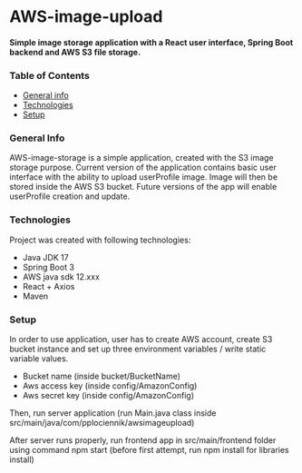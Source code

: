 # AWS-image-upload
#### Simple image storage application with a React user interface, Spring Boot backend and AWS S3 file storage.

### Table of Contents
* [General info](#General-info)
* [Technologies](#Technologies)
* [Setup](#Setup)

### General Info

AWS-image-storage is a simple application, created with the S3 image storage purpose.
Current version of the application contains basic user interface with the ability to upload userProfile image. 
Image will then be stored inside the AWS S3 bucket. Future versions of the app will enable userProfile creation and update.

### Technologies

Project was created with following technologies:

* Java JDK 17
* Spring Boot 3
* AWS java sdk 12.xxx
* React + Axios
* Maven

### Setup

In order to use application, user has to create AWS account, create S3 bucket instance
and set up three environment variables / write static variable values. 

* Bucket name (inside bucket/BucketName)
* Aws access key (inside config/AmazonConfig)
* Aws secret key (inside config/AmazonConfig)

Then, run server application (run Main.java class inside src/main/java/com/pplociennik/awsimageupload)

After server runs properly, run frontend app in src/main/frontend folder using command npm start (before first attempt, run npm install for libraries install)